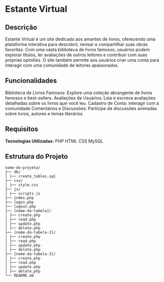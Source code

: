 # Estante Virtual

## Descrição
Estante Virtual é um site dedicado aos amantes de livros, oferecendo uma plataforma interativa para descobrir, revisar e compartilhar suas obras favoritas. Com uma vasta biblioteca de livros famosos, usuários podem explorar títulos, ler avaliações de outros leitores e contribuir com suas próprias opiniões. O site também permite aos usuários criar uma conta para interagir com uma comunidade de leitores apaixonados.

## Funcionalidades
Biblioteca de Livros Famosos: Explore uma coleção abrangente de livros famosos e best-sellers.
Avaliações de Usuários: Leia e escreva avaliações detalhadas sobre os livros que você leu.
Cadastro de Conta: interagir com a comunidade
Comentários e Discussões: Participe de discussões animadas sobre livros, autores e temas literários.

## Requisitos
**Tecnologias Utilizadas:**
PHP
HTML
CSS
MySQL
## Estrutura do Projeto
```plaintext
nome-do-projeto/
├── db/
│ ├── create_tables.sql
├── css/
│ ├── style.css
├── js/
│ ├── scripts.js
├── index.php
├── login.php
├── logout.php
├── [nome-da-tabela]/
│ ├── create.php
│ ├── read.php
│ ├── update.php
│ ├── delete.php
├── [nome-da-tabela-2]/
│ ├── create.php
│ ├── read.php
│ ├── update.php
│ ├── delete.php
├── [nome-da-tabela-3]/
│ ├── create.php
│ ├── read.php
│ ├── update.php
│ ├── delete.php
└── README.md
